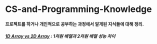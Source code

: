# CS-and-Programming-Knowledge

#### 프로젝트를 하거나 개인적으로 공부하는 과정에서 알게된 지식들에 대해 정리.

##### [1D Array vs 2D Array](https://github.com/jams10/CS-and-Programming-Knowledge/blob/main/1D%20Array%20vs%202D%20Array.md) : 1차원 배열과 2차원 배열 성능 차이
